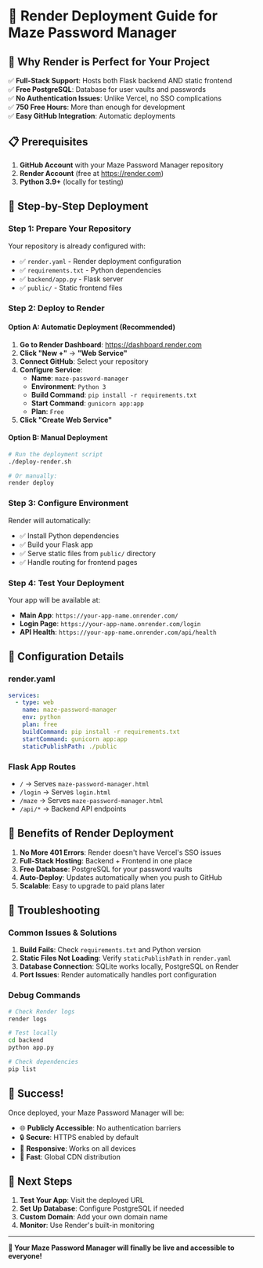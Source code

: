 # 🚀 Render Deployment Guide for Maze Password Manager

## 🎯 Why Render is Perfect for Your Project

✅ **Full-Stack Support**: Hosts both Flask backend AND static frontend  
✅ **Free PostgreSQL**: Database for user vaults and passwords  
✅ **No Authentication Issues**: Unlike Vercel, no SSO complications  
✅ **750 Free Hours**: More than enough for development  
✅ **Easy GitHub Integration**: Automatic deployments  

## 📋 Prerequisites

1. **GitHub Account** with your Maze Password Manager repository
2. **Render Account** (free at https://render.com)
3. **Python 3.9+** (locally for testing)

## 🚀 Step-by-Step Deployment

### **Step 1: Prepare Your Repository**

Your repository is already configured with:
- ✅ `render.yaml` - Render deployment configuration
- ✅ `requirements.txt` - Python dependencies
- ✅ `backend/app.py` - Flask server
- ✅ `public/` - Static frontend files

### **Step 2: Deploy to Render**

#### **Option A: Automatic Deployment (Recommended)**

1. **Go to Render Dashboard**: https://dashboard.render.com
2. **Click "New +"** → **"Web Service"**
3. **Connect GitHub**: Select your repository
4. **Configure Service**:
   - **Name**: `maze-password-manager`
   - **Environment**: `Python 3`
   - **Build Command**: `pip install -r requirements.txt`
   - **Start Command**: `gunicorn app:app`
   - **Plan**: `Free`
5. **Click "Create Web Service"**

#### **Option B: Manual Deployment**

```bash
# Run the deployment script
./deploy-render.sh

# Or manually:
render deploy
```

### **Step 3: Configure Environment**

Render will automatically:
- ✅ Install Python dependencies
- ✅ Build your Flask app
- ✅ Serve static files from `public/` directory
- ✅ Handle routing for frontend pages

### **Step 4: Test Your Deployment**

Your app will be available at:
- **Main App**: `https://your-app-name.onrender.com/`
- **Login Page**: `https://your-app-name.onrender.com/login`
- **API Health**: `https://your-app-name.onrender.com/api/health`

## 🔧 Configuration Details

### **render.yaml**
```yaml
services:
  - type: web
    name: maze-password-manager
    env: python
    plan: free
    buildCommand: pip install -r requirements.txt
    startCommand: gunicorn app:app
    staticPublishPath: ./public
```

### **Flask App Routes**
- `/` → Serves `maze-password-manager.html`
- `/login` → Serves `login.html`
- `/maze` → Serves `maze-password-manager.html`
- `/api/*` → Backend API endpoints

## 🌟 Benefits of Render Deployment

1. **No More 401 Errors**: Render doesn't have Vercel's SSO issues
2. **Full-Stack Hosting**: Backend + Frontend in one place
3. **Free Database**: PostgreSQL for your password vaults
4. **Auto-Deploy**: Updates automatically when you push to GitHub
5. **Scalable**: Easy to upgrade to paid plans later

## 🚨 Troubleshooting

### **Common Issues & Solutions**

1. **Build Fails**: Check `requirements.txt` and Python version
2. **Static Files Not Loading**: Verify `staticPublishPath` in `render.yaml`
3. **Database Connection**: SQLite works locally, PostgreSQL on Render
4. **Port Issues**: Render automatically handles port configuration

### **Debug Commands**

```bash
# Check Render logs
render logs

# Test locally
cd backend
python app.py

# Check dependencies
pip list
```

## 🎉 Success!

Once deployed, your Maze Password Manager will be:
- 🌐 **Publicly Accessible**: No authentication barriers
- 🔒 **Secure**: HTTPS enabled by default
- 📱 **Responsive**: Works on all devices
- 🚀 **Fast**: Global CDN distribution

## 🔗 Next Steps

1. **Test Your App**: Visit the deployed URL
2. **Set Up Database**: Configure PostgreSQL if needed
3. **Custom Domain**: Add your own domain name
4. **Monitor**: Use Render's built-in monitoring

---

**🎯 Your Maze Password Manager will finally be live and accessible to everyone!**
